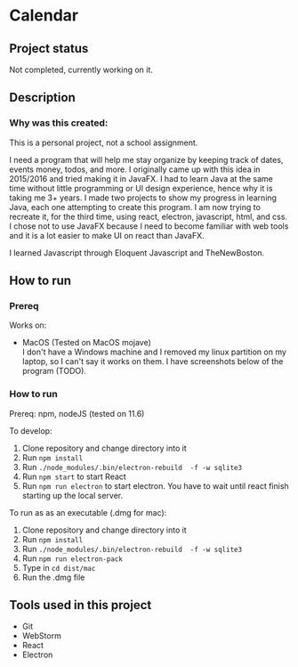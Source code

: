 
# Calendar

## Project status
Not completed, currently working on it.

## Description
### Why was this created:
This is a personal project, not a school assignment.

I need a program that will help me stay organize by keeping track of dates, events
money, todos, and more. I originally came up with this idea in 2015/2016 and tried 
making it in JavaFX. I had to learn Java at the same time without little programming 
or UI design experience, hence why it is taking me 3+ years. I made two projects to 
show my progress in learning Java, each one attempting to create this program. I am now 
trying to recreate it, for the third time, using react, electron, javascript, html, 
and css. I chose not to use JavaFX because I need to become familiar with web tools
and it is a lot easier to make UI on react than JavaFX.

I learned Javascript through Eloquent Javascript and TheNewBoston.

## How to run

### Prereq
Works on:
* MacOS (Tested on MacOS mojave)  
I don't have a Windows machine and I removed my linux partition on my laptop, so I 
can't say it works on them. I have screenshots below of the program (TODO).

### How to run
Prereq: npm, nodeJS (tested on 11.6)

To develop:
1. Clone repository and change directory into it
2. Run `npm install`
3. Run ```./node_modules/.bin/electron-rebuild  -f -w sqlite3```
4. Run `npm start` to start React
5. Run `npm run electron` to start electron. You have to wait until react finish starting up the local server.

To run as as an executable (.dmg for mac):
1. Clone repository and change directory into it
2. Run `npm install`
3. Run ```./node_modules/.bin/electron-rebuild  -f -w sqlite3```
4. Run `npm run electron-pack`
5. Type in `cd dist/mac`
6. Run the .dmg file

## Tools used in this project
* Git
* WebStorm
* React
* Electron
